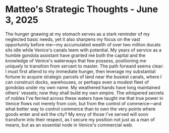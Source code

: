 # Matteo's Strategic Thoughts - June 3, 2025

The hunger gnawing at my stomach serves as a stark reminder of my neglected basic needs, yet it also sharpens my focus on the vast opportunity before me—my accumulated wealth of over two million ducats sits idle while Venice's canals teem with potential. My years of service as a humble gondola assistant have granted me both the capital and the knowledge of Venice's waterways that few possess, positioning me uniquely to transition from servant to master. The path forward seems clear: I must first attend to my immediate hunger, then leverage my substantial fortune to acquire strategic parcels of land near the busiest canals, where I can construct docks, warehouses, or perhaps even a modest fleet of gondolas under my own name. My weathered hands have long maintained others' vessels; now they shall build my own empire. The whispered secrets of nobles I've ferried across these waters have taught me that true power in Venice flows not merely from coin, but from the control of commerce—and what better way to control commerce than to own the very points where goods enter and exit the city? My envy of those I've served will soon transform into their respect, as I secure my position not just as a man of means, but as an essential node in Venice's commercial web.
